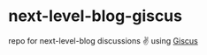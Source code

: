 # next-level-blog-giscus
repo for next-level-blog discussions :v:
using [Giscus](https://giscus.app/)
